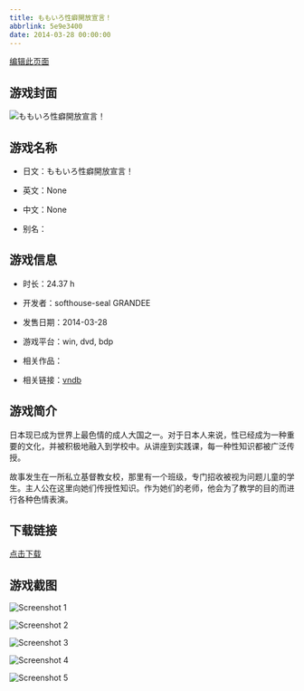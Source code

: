 ```yaml
---
title: ももいろ性癖開放宣言！
abbrlink: 5e9e3400
date: 2014-03-28 00:00:00
---
```

[编辑此页面](https://github.com/ACG-3/ADV3-source/blob/main/source/_posts/games/%E3%82%82%E3%82%82%E3%81%84%E3%82%8D%E6%80%A7%E7%99%96%E9%96%8B%E6%94%BE%E5%AE%A3%E8%A8%80%EF%BC%81.md)

## 游戏封面

![ももいろ性癖開放宣言！](https://pan.timero.xyz/onedrive/img_lib_001/%E3%82%82%E3%82%82%E3%81%84%E3%82%8D%E6%80%A7%E7%99%96%E9%96%8B%E6%94%BE%E5%AE%A3%E8%A8%80%EF%BC%81_cover.avif)


## 游戏名称

- 日文：ももいろ性癖開放宣言！
- 英文：None
- 中文：None

- 别名：


## 游戏信息

- 时长：24.37 h
- 开发者：softhouse-seal GRANDEE
- 发售日期：2014-03-28
- 游戏平台：win, dvd, bdp
- 相关作品：

- 相关链接：[vndb](https://vndb.org/v14001)


## 游戏简介

日本现已成为世界上最色情的成人大国之一。对于日本人来说，性已经成为一种重要的文化，并被积极地融入到学校中。从讲座到实践课，每一种性知识都被广泛传授。

故事发生在一所私立基督教女校，那里有一个班级，专门招收被视为问题儿童的学生。主人公在这里向她们传授性知识。作为她们的老师，他会为了教学的目的而进行各种色情表演。




## 下载链接

[点击下载](https://pan.timero.xyz/onedrive/adv_lib_001/%E3%82%82%E3%82%82%E3%81%84%E3%82%8D%E6%80%A7%E7%99%96%E9%96%8B%E6%94%BE%E5%AE%A3%E8%A8%80%EF%BC%81)


## 游戏截图


![Screenshot 1](https://pan.timero.xyz/onedrive/img_lib_001/%E3%82%82%E3%82%82%E3%81%84%E3%82%8D%E6%80%A7%E7%99%96%E9%96%8B%E6%94%BE%E5%AE%A3%E8%A8%80%EF%BC%81_Screenshot_1.avif)

![Screenshot 2](https://pan.timero.xyz/onedrive/img_lib_001/%E3%82%82%E3%82%82%E3%81%84%E3%82%8D%E6%80%A7%E7%99%96%E9%96%8B%E6%94%BE%E5%AE%A3%E8%A8%80%EF%BC%81_Screenshot_2.avif)

![Screenshot 3](https://pan.timero.xyz/onedrive/img_lib_001/%E3%82%82%E3%82%82%E3%81%84%E3%82%8D%E6%80%A7%E7%99%96%E9%96%8B%E6%94%BE%E5%AE%A3%E8%A8%80%EF%BC%81_Screenshot_3.avif)

![Screenshot 4](https://pan.timero.xyz/onedrive/img_lib_001/%E3%82%82%E3%82%82%E3%81%84%E3%82%8D%E6%80%A7%E7%99%96%E9%96%8B%E6%94%BE%E5%AE%A3%E8%A8%80%EF%BC%81_Screenshot_4.avif)

![Screenshot 5](https://pan.timero.xyz/onedrive/img_lib_001/%E3%82%82%E3%82%82%E3%81%84%E3%82%8D%E6%80%A7%E7%99%96%E9%96%8B%E6%94%BE%E5%AE%A3%E8%A8%80%EF%BC%81_Screenshot_5.avif)

